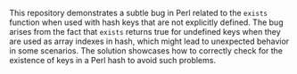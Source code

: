 This repository demonstrates a subtle bug in Perl related to the `exists` function when used with hash keys that are not explicitly defined. The bug arises from the fact that `exists` returns true for undefined keys when they are used as array indexes in hash, which might lead to unexpected behavior in some scenarios. The solution showcases how to correctly check for the existence of keys in a Perl hash to avoid such problems.